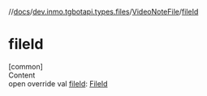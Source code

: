 //[docs](../../../index.md)/[dev.inmo.tgbotapi.types.files](../index.md)/[VideoNoteFile](index.md)/[fileId](file-id.md)



# fileId  
[common]  
Content  
open override val [fileId](file-id.md): [FileId](../../dev.inmo.tgbotapi.requests.abstracts/-file-id/index.md)  



